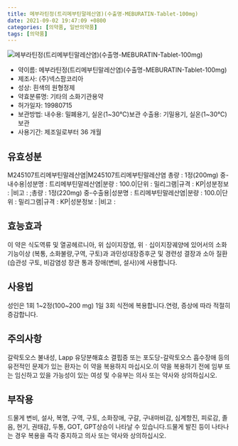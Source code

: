 ```yaml
---
title: 메부라틴정(트리메부틴말레산염)(수출명-MEBURATIN-Tablet-100mg)
date: 2021-09-02 19:47:09 +0800
categories: [의약품, 일반의약품]
tags: [의약품]
---
```

![메부라틴정(트리메부틴말레산염)(수출명-MEBURATIN-Tablet-100mg)](https://nedrug.mfds.go.kr/pbp/cmn/itemImageDownload/1MZGLmiMse8)

- 약이름: 메부라틴정(트리메부틴말레산염)(수출명-MEBURATIN-Tablet-100mg)
- 제조사: (주)넥스팜코리아
- 성상: 흰색의 원형정제
- 약효분류명: 기타의 소화기관용약
- 허가일자: 19980715
- 보관방법: 내수용: 밀폐용기, 실온(1~30℃)보관
수출용: 기밀용기, 실온(1~30℃)보관
- 사용기간: 제조일로부터 36 개월
## 유효성분
M245107트리메부틴말레산염|M245107트리메부틴말레산염
총량 : 1정(200mg) 중-내수용|성분명 : 트리메부틴말레산염|분량 : 100.0|단위 : 밀리그램|규격 : KP|성분정보 : |비고 : ;총량 : 1정(220mg) 중-수출용|성분명 : 트리메부틴말레산염|분량 : 100.0|단위 : 밀리그램|규격 : KP|성분정보 : |비고 :
## 효능효과
이 약은 식도역류 및 열공헤르니아, 위 십이지장염, 위ㆍ십이지장궤양에 있어서의 소화기능이상 (복통, 소화불량,구역, 구토)과 과민성대장증후군 및 경련성 결장과 소아 질환(습관성 구토, 비감염성 장관 통과 장애(변비, 설사))에 사용합니다.
## 사용법
성인은 1회 1~2정(100~200 mg) 1일 3회 식전에 복용합니다.연령, 증상에 따라 적절히 증감합니다.
## 주의사항
갈락토오스 불내성, Lapp 유당분해효소 결핍증 또는 포도당-갈락토오스 흡수장애 등의 유전적인 문제가 있는 환자는 이 약을 복용하지 마십시오.이 약을 복용하기 전에 임부 또는 임신하고 있을 가능성이 있는 여성 및 수유부는 의사 또는 약사와 상의하십시오.
## 부작용
드물게 변비, 설사, 복명, 구역, 구토, 소화장애, 구갈, 구내마비감, 심계항진, 피로감, 졸음, 현기, 권태감, 두통, GOT, GPT상승이 나타날 수 있습니다.드물게 발진 등이 나타나는 경우 복용을 즉각 중지하고 의사 또는 약사와 상의하십시오.
